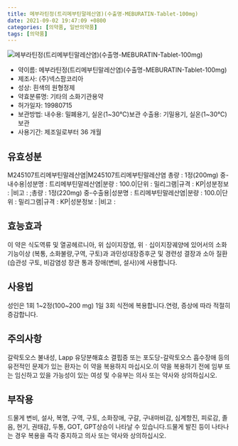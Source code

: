 ```yaml
---
title: 메부라틴정(트리메부틴말레산염)(수출명-MEBURATIN-Tablet-100mg)
date: 2021-09-02 19:47:09 +0800
categories: [의약품, 일반의약품]
tags: [의약품]
---
```

![메부라틴정(트리메부틴말레산염)(수출명-MEBURATIN-Tablet-100mg)](https://nedrug.mfds.go.kr/pbp/cmn/itemImageDownload/1MZGLmiMse8)

- 약이름: 메부라틴정(트리메부틴말레산염)(수출명-MEBURATIN-Tablet-100mg)
- 제조사: (주)넥스팜코리아
- 성상: 흰색의 원형정제
- 약효분류명: 기타의 소화기관용약
- 허가일자: 19980715
- 보관방법: 내수용: 밀폐용기, 실온(1~30℃)보관
수출용: 기밀용기, 실온(1~30℃)보관
- 사용기간: 제조일로부터 36 개월
## 유효성분
M245107트리메부틴말레산염|M245107트리메부틴말레산염
총량 : 1정(200mg) 중-내수용|성분명 : 트리메부틴말레산염|분량 : 100.0|단위 : 밀리그램|규격 : KP|성분정보 : |비고 : ;총량 : 1정(220mg) 중-수출용|성분명 : 트리메부틴말레산염|분량 : 100.0|단위 : 밀리그램|규격 : KP|성분정보 : |비고 :
## 효능효과
이 약은 식도역류 및 열공헤르니아, 위 십이지장염, 위ㆍ십이지장궤양에 있어서의 소화기능이상 (복통, 소화불량,구역, 구토)과 과민성대장증후군 및 경련성 결장과 소아 질환(습관성 구토, 비감염성 장관 통과 장애(변비, 설사))에 사용합니다.
## 사용법
성인은 1회 1~2정(100~200 mg) 1일 3회 식전에 복용합니다.연령, 증상에 따라 적절히 증감합니다.
## 주의사항
갈락토오스 불내성, Lapp 유당분해효소 결핍증 또는 포도당-갈락토오스 흡수장애 등의 유전적인 문제가 있는 환자는 이 약을 복용하지 마십시오.이 약을 복용하기 전에 임부 또는 임신하고 있을 가능성이 있는 여성 및 수유부는 의사 또는 약사와 상의하십시오.
## 부작용
드물게 변비, 설사, 복명, 구역, 구토, 소화장애, 구갈, 구내마비감, 심계항진, 피로감, 졸음, 현기, 권태감, 두통, GOT, GPT상승이 나타날 수 있습니다.드물게 발진 등이 나타나는 경우 복용을 즉각 중지하고 의사 또는 약사와 상의하십시오.
